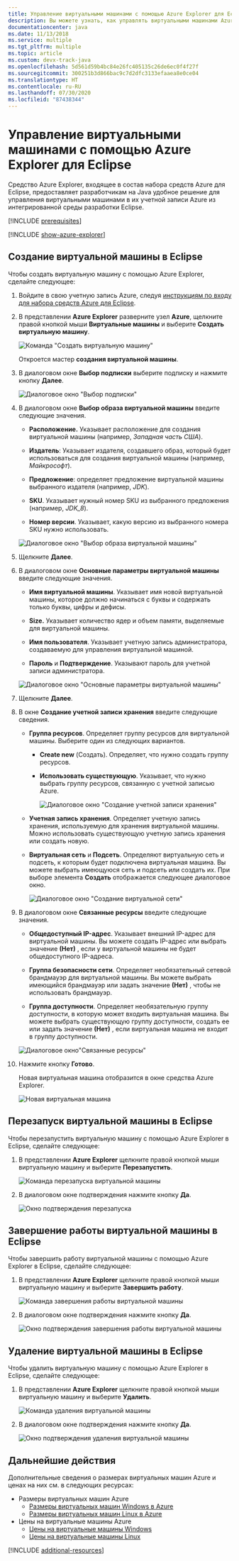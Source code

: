 ```yaml
---
title: Управление виртуальными машинами с помощью Azure Explorer для Eclipse
description: Вы можете узнать, как управлять виртуальными машинами Azure с помощью Azure Explorer для Eclipse.
documentationcenter: java
ms.date: 11/13/2018
ms.service: multiple
ms.tgt_pltfrm: multiple
ms.topic: article
ms.custom: devx-track-java
ms.openlocfilehash: 5d561d59b4bc84e26fc405135c26de6ec0f4f27f
ms.sourcegitcommit: 300251b3d866bac9c7d2dfc3133efaaea8e0ce04
ms.translationtype: HT
ms.contentlocale: ru-RU
ms.lasthandoff: 07/30/2020
ms.locfileid: "87438344"
---
```

# <a name="manage-virtual-machines-by-using-the-azure-explorer-for-eclipse"></a>Управление виртуальными машинами с помощью Azure Explorer для Eclipse

Средство Azure Explorer, входящее в состав набора средств Azure для Eclipse, предоставляет разработчикам на Java удобное решение для управления виртуальными машинами в их учетной записи Azure из интегрированной среды разработки Eclipse.

[!INCLUDE [prerequisites](includes/prerequisites.md)]

[!INCLUDE [show-azure-explorer](includes/show-azure-explorer.md)]

## <a name="create-a-virtual-machine-in-eclipse"></a>Создание виртуальной машины в Eclipse

Чтобы создать виртуальную машину с помощью Azure Explorer, сделайте следующее:

1. Войдите в свою учетную запись Azure, следуя [инструкциям по входу для набора средств Azure для Eclipse](/azure/developer/java/toolkit-for-eclipse/sign-in-instructions).

2. В представлении **Azure Explorer** разверните узел **Azure**, щелкните правой кнопкой мыши **Виртуальные машины** и выберите **Создать виртуальную машину**.

   ![Команда "Создать виртуальную машину"][CR01]  

   Откроется мастер **создания виртуальной машины**.

3. В диалоговом окне **Выбор подписки** выберите подписку и нажмите кнопку **Далее**.

   ![Диалоговое окно "Выбор подписки"][CR02]

4. В диалоговом окне **Выбор образа виртуальной машины** введите следующие значения.

   * **Расположение.** Указывает расположение для создания виртуальной машины (например, *Западная часть США*).

   * **Издатель**: Указывает издателя, создавшего образ, который будет использоваться для создания виртуальной машины (например, *Майкрософт*).

   * **Предложение**: определяет предложение виртуальной машины выбранного издателя (например, *JDK*).

   * **SKU**. Указывает нужный номер SKU из выбранного предложения (например, *JDK_8*).

   * **Номер версии**. Указывает, какую версию из выбранного номера SKU нужно использовать.

   ![Диалоговое окно "Выбор образа виртуальной машины"][CR03]

5. Щелкните **Далее**.

6. В диалоговом окне **Основные параметры виртуальной машины** введите следующие значения.

   * **Имя виртуальной машины**. Указывает имя новой виртуальной машины, которое должно начинаться с буквы и содержать только буквы, цифры и дефисы.

   * **Size.** Указывает количество ядер и объем памяти, выделяемые для виртуальной машины.

   * **Имя пользователя**. Указывает учетную запись администратора, создаваемую для управления виртуальной машиной.

   * **Пароль** и **Подтверждение**. Указывают пароль для учетной записи администратора.

   ![Диалоговое окно "Основные параметры виртуальной машины"][CR04]

7. Щелкните **Далее**.

8. В окне **Создание учетной записи хранения** введите следующие сведения.

   * **Группа ресурсов**. Определяет группу ресурсов для виртуальной машины. Выберите один из следующих вариантов.
     * **Create new** (Создать). Определяет, что нужно создать группу ресурсов.
     * **Использовать существующую**. Указывает, что нужно выбрать группу ресурсов, связанную с учетной записью Azure.

       ![Диалоговое окно "Создание учетной записи хранения"][CR05]

   * **Учетная запись хранения**. Определяет учетную запись хранения, используемую для хранения виртуальной машины. Можно использовать существующую учетную запись хранения или создать новую.

   * **Виртуальная сеть** и **Подсеть**. Определяют виртуальную сеть и подсеть, к которым будет подключена виртуальная машина. Вы можете выбрать имеющуюся сеть и подсеть или создать их. При выборе элемента **Создать** отображается следующее диалоговое окно.

      ![Диалоговое окно "Создание виртуальной сети"][CR06]

9. В диалоговом окне **Связанные ресурсы** введите следующие значения.

   * **Общедоступный IP-адрес**. Указывает внешний IP-адрес для виртуальной машины. Вы можете создать IP-адрес или выбрать значение **(Нет)** , если у виртуальной машины не будет общедоступного IP-адреса.

   * **Группа безопасности сети**. Определяет необязательный сетевой брандмауэр для виртуальной машины. Вы можете выбрать имеющийся брандмауэр или задать значение **(Нет)** , чтобы не использовать брандмауэр.

   * **Группа доступности**. Определяет необязательную группу доступности, в которую может входить виртуальная машина. Вы можете выбрать существующую группу доступности, создать ее или задать значение **(Нет)** , если виртуальная машина не входит в группу доступности.

   ![Диалоговое окно"Связанные ресурсы"][CR07]

10. Нажмите кнопку **Готово**.  

    Новая виртуальная машина отобразится в окне средства Azure Explorer.

    ![Новая виртуальная машина][CR08]

## <a name="restart-a-virtual-machine-in-eclipse"></a>Перезапуск виртуальной машины в Eclipse

Чтобы перезапустить виртуальную машину с помощью Azure Explorer в Eclipse, сделайте следующее:

1. В представлении **Azure Explorer** щелкните правой кнопкой мыши виртуальную машину и выберите **Перезапустить**.

   ![Команда перезапуска виртуальной машины][RE01]

1. В диалоговом окне подтверждения нажмите кнопку **Да**.

   ![Окно подтверждения перезапуска][RE02]

## <a name="shut-down-a-virtual-machine-in-eclipse"></a>Завершение работы виртуальной машины в Eclipse

Чтобы завершить работу виртуальной машины с помощью Azure Explorer в Eclipse, сделайте следующее:

1. В представлении **Azure Explorer** щелкните правой кнопкой мыши виртуальную машину и выберите **Завершить работу**.

   ![Команда завершения работы виртуальной машины][SH01]

1. В диалоговом окне подтверждения нажмите кнопку **Да**.

   ![Окно подтверждения завершения работы виртуальной машины][SH02]

## <a name="delete-a-virtual-machine-in-eclipse"></a>Удаление виртуальной машины в Eclipse

Чтобы удалить виртуальную машину с помощью Azure Explorer в Eclipse, сделайте следующее:

1. В представлении **Azure Explorer** щелкните правой кнопкой мыши виртуальную машину и выберите **Удалить**.

   ![Команда удаления виртуальной машины][DE01]

1. В диалоговом окне подтверждения нажмите кнопку **Да**.

   ![Окно подтверждения удаления виртуальной машины][DE02]

## <a name="next-steps"></a>Дальнейшие действия

Дополнительные сведения о размерах виртуальных машин Azure и ценах на них см. в следующих ресурсах:

* Размеры виртуальных машин Azure
  * [Размеры виртуальных машин Windows в Azure]
  * [Размеры виртуальных машин Linux в Azure]
* Цены на виртуальные машины Azure
  * [Цены на виртуальные машины Windows]
  * [Цены на виртуальные машины Linux]

[!INCLUDE [additional-resources](includes/additional-resources.md)]

<!-- URL List -->

[Размеры виртуальных машин Windows в Azure]: https://docs.microsoft.com/azure/virtual-machines/sizes
[Размеры виртуальных машин Linux в Azure]: https://docs.microsoft.com/azure/virtual-machines/sizes
[Цены на виртуальные машины Windows]: https://azure.microsoft.com/pricing/details/virtual-machines/windows/
[Цены на виртуальные машины Linux]: https://azure.microsoft.com/pricing/details/virtual-machines/linux/

<!-- IMG List -->

[RE01]: media/managing-virtual-machines-using-azure-explorer/RE01.png
[RE02]: media/managing-virtual-machines-using-azure-explorer/RE02.png

[SH01]: media/managing-virtual-machines-using-azure-explorer/SH01.png
[SH02]: media/managing-virtual-machines-using-azure-explorer/SH02.png

[DE01]: media/managing-virtual-machines-using-azure-explorer/DE01.png
[DE02]: media/managing-virtual-machines-using-azure-explorer/DE02.png

[CR01]: media/managing-virtual-machines-using-azure-explorer/CR01.png
[CR02]: media/managing-virtual-machines-using-azure-explorer/CR02.png
[CR03]: media/managing-virtual-machines-using-azure-explorer/CR03.png
[CR04]: media/managing-virtual-machines-using-azure-explorer/CR04.png
[CR05]: media/managing-virtual-machines-using-azure-explorer/CR05.png
[CR06]: media/managing-virtual-machines-using-azure-explorer/CR06.png
[CR07]: media/managing-virtual-machines-using-azure-explorer/CR07.png
[CR08]: media/managing-virtual-machines-using-azure-explorer/CR08.png
